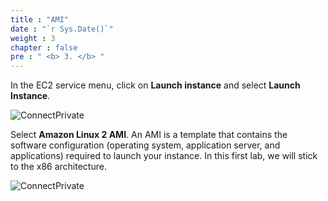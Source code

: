 ```yaml
---
title : "AMI"
date : "`r Sys.Date()`"
weight : 3
chapter : false
pre : " <b> 3. </b> "
---
```


In the EC2 service menu, click on **Launch instance** and select **Launch Instance**.

![ConnectPrivate](/images/2.png)

Select **Amazon Linux 2 AMI**. An AMI is a template that contains the software configuration (operating system, application server, and applications) required to launch your instance. In this first lab, we will stick to the x86 architecture.

![ConnectPrivate](/images/3.png)